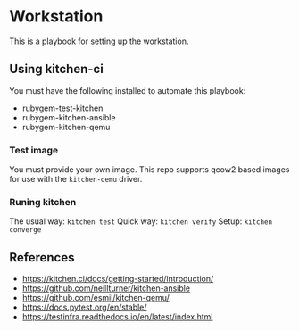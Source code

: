 # Workstation

This is a playbook for setting up the workstation.

## Using kitchen-ci

You must have the following installed to automate this playbook:

- rubygem-test-kitchen
- rubygem-kitchen-ansible
- rubygem-kitchen-qemu

### Test image

You must provide your own image.  This repo supports qcow2 based images for use with the `kitchen-qemu` driver.

### Runing kitchen

The usual way: `kitchen test`
Quick way: `kitchen verify`
Setup: `kitchen converge`

## References

- https://kitchen.ci/docs/getting-started/introduction/
- https://github.com/neillturner/kitchen-ansible
- https://github.com/esmil/kitchen-qemu/
- https://docs.pytest.org/en/stable/
- https://testinfra.readthedocs.io/en/latest/index.html
